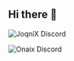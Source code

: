## Hi there 👋

<!--

**Here are some ideas to get you started:**

🙋‍♀️ A short introduction - what is your organization all about?
🌈 Contribution guidelines - how can the community get involved?
👩‍💻 Useful resources - where can the community find your docs? Is there anything else the community should know?
🍿 Fun facts - what does your team eat for breakfast?
🧙 Remember, you can do mighty things with the power of [Markdown](https://docs.github.com/github/writing-on-github/getting-started-with-writing-and-formatting-on-github/basic-writing-and-formatting-syntax)
-->
![JoqniX Discord](http://discord-readme-badge-joqnix.vercel.app/api?id=334343489288404993)



![Onaix Discord](http://discord-readme-badge-joqnix.vercel.app/api?id=725724795517403266)
